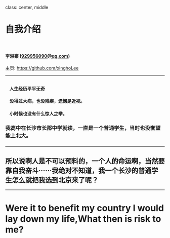 class: center, middle

# 自我介绍

&nbsp;
&nbsp;

#### 李湘豪 (929956090@qq.com)  

主页: https://github.com/xinghoLee

---

## 

### <font color="orangered"></font>

#### &nbsp; &nbsp; 人生经历平平无奇
#### &nbsp; &nbsp; 没得过大病，也没残疾，遗憾是近视。
#### &nbsp; &nbsp; 小时候也没有什么惊人之举。

###  我高中在长沙市长郡中学就读，一直是一个普通学生，当时也没奢望能上北大。

### 

---

## 所以说啊人是不可以预料的，一个人的命运啊，当然要靠自我奋斗······我绝对不知道，我一个长沙的普通学生怎么就把我选到北京来了呢？












---



# Were it to benefit my country I would lay down my life,What then is risk to me?
